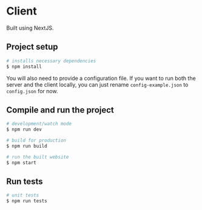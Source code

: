 # Client

Built using NextJS.

## Project setup

```bash
# installs necessary dependencies
$ npm install
```

You will also need to provide a configuration file. If you want to run both the server and the client locally, you can just rename `config-example.json` to `config.json` for now.

## Compile and run the project

```bash
# development/watch mode
$ npm run dev

# build for production
$ npm run build

# run the built website
$ npm start
```

## Run tests

```bash
# unit tests
$ npm run tests
```